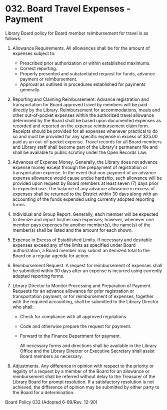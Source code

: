 # 032. Board Travel Expenses - Payment

Library Board policy for Board member reimbursement for travel is as follows:

1. Allowance Requirements. All allowances shall be for the amount of expenses subject to:
   - Prescribed prior authorization or within established maximums.
   - Correct reporting.
   - Properly presented and substantiated request for funds, advance payment or reimbursement.
   - Approval as outlined in procedures established for payments generally.
2. Reporting and Claiming Reimbursement. Advance registration and transportation for Board approved travel by members will be paid directly by the Library. Reimbursement for accommodations, meals and other out-of-pocket expenses within the authorized travel allowance determined by the Board shall be based upon documented expenses as recorded and reported on the expense reimbursement claim form. Receipts should be provided for all expenses whenever practical to do so and must be provided for any specific expense in excess of \$25.00 paid as an out-of-pocket expense. Travel records for all Board members and Library staff shall become part of the Library's permanent file and shall be available to public scrutiny under the Open Records Law.
3. Advances of Expense Money. Generally, the Library does not advance expense money except through the prepayment of registration or transportation expense. In the event that non-payment of an advance expense allowance would cause undue hardship, such allowance will be provided upon request by Board members at least seven (7) days prior to expected use. The balance of any advance allowance in excess of expenses shall be returned to the District within 30 days along with an accounting of the funds expended using currently adopted reporting forms.
4. Individual and Group Report. Generally, each member will be expected to itemize and report his/her own expenses; however, whenever one member pays expenses for another member(s), the name(s) of the member(s) shall be listed and the amount for each shown.
5. Expense in Excess of Established Limits. If necessary and desirable expenses exceed any of the limits as specified under Board authorization, a Board member may submit an itemized total to the Board on a regular agenda for action.
6. Reimbursement Request. A request for reimbursement of expenses shall be submitted within 30 days after an expense is incurred using currently adopted reporting forms.
7. Library Director to Monitor Processing and Preparation of Payment. Requests for an advance allowance for prior registration or transportation payment, or for reimbursement of expenses, together with the required accounting, shall be submitted to the Library Director who shall:

   - Check for compliance with all approved regulations.
   - Code and otherwise prepare the request for payment.
   - Forward to the Finance Department for payment.

     All necessary forms and directions shall be available in the Library Office and the Library Director or Executive Secretary shall assist Board members as necessary.

8. Adjustments. Any difference in opinion with respect to the priority or legality of a request by a member of the Board for an allowance or reimbursement shall be referred without delay to the Treasurer of the Library Board for prompt resolution. If a satisfactory resolution is not achieved, the difference of opinion may be submitted by either party to the Board for a determination.

Board Policy 032 (Adopted 6-89/Rev. 12-90)
